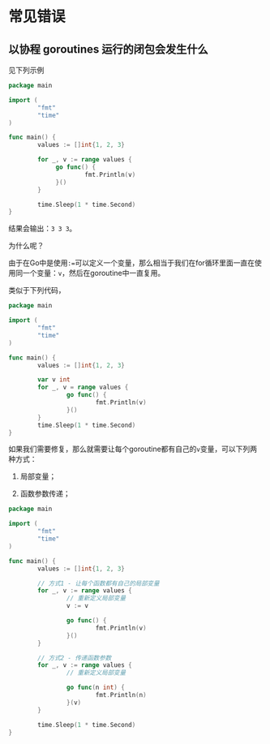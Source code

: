 # 常见错误


## 以协程 goroutines 运行的闭包会发生什么

见下列示例

```go
package main

import (
        "fmt"
        "time"
)

func main() {
        values := []int{1, 2, 3}

        for _, v := range values {
             go func() {
                     fmt.Println(v)
             }()
        }

        time.Sleep(1 * time.Second)
}
```

结果会输出：`3 3 3`。

为什么呢？

由于在Go中是使用`:=`可以定义一个变量，那么相当于我们在for循环里面一直在使用同一个变量：`v`，然后在goroutine中一直复用。

类似于下列代码，

```go
package main

import (
        "fmt"
        "time"
)

func main() {
        values := []int{1, 2, 3}

        var v int
        for _, v = range values {
                go func() {
                        fmt.Println(v)
                }()
        }
        time.Sleep(1 * time.Second)
}
```

如果我们需要修复，那么就需要让每个goroutine都有自己的`v`变量，可以下列两种方式：

1. 局部变量；

2. 函数参数传递；

```go
package main

import (
        "fmt"
        "time"
)

func main() {
        values := []int{1, 2, 3}

        // 方式1 - 让每个函数都有自己的局部变量
        for _, v := range values {
                // 重新定义局部变量
                v := v

                go func() {
                        fmt.Println(v)
                }()
        }

        // 方式2 - 传递函数参数
        for _, v := range values {
                // 重新定义局部变量

                go func(n int) {
                        fmt.Println(n)
                }(v)
        }

        time.Sleep(1 * time.Second)
}
```

